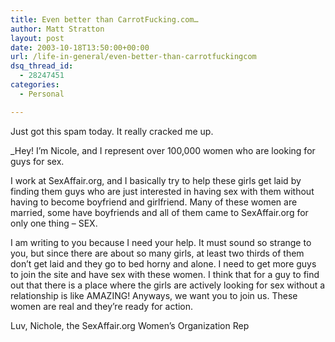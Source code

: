 ```yaml
---
title: Even better than CarrotFucking.com…
author: Matt Stratton
layout: post
date: 2003-10-18T13:50:00+00:00
url: /life-in-general/even-better-than-carrotfuckingcom
dsq_thread_id:
  - 28247451
categories:
  - Personal

---
```

Just got this spam today. It really cracked me up.

_Hey! I&#8217;m Nicole, and I represent over 100,000 women who are looking for guys for sex.</p> 

I work at SexAffair.org, and I basically try to help these girls get laid by finding them guys who are just interested in having sex with them without having to become boyfriend and girlfriend. Many of these women are married, some have boyfriends and all of them came to SexAffair.org for only one thing &#8211; SEX.

I am writing to you because I need your help. It must sound so strange to you, but since there are about so many girls, at least two thirds of them don&#8217;t get laid and they go to bed horny and alone. I need to get more guys to join the site and have sex with these women. I think that for a guy to find out that there is a place where the girls are actively looking for sex without a relationship is like AMAZING! Anyways, we want you to join us. These women are real and they&#8217;re ready for action.

Luv, Nichole, the SexAffair.org Women&#8217;s Organization Rep</i>